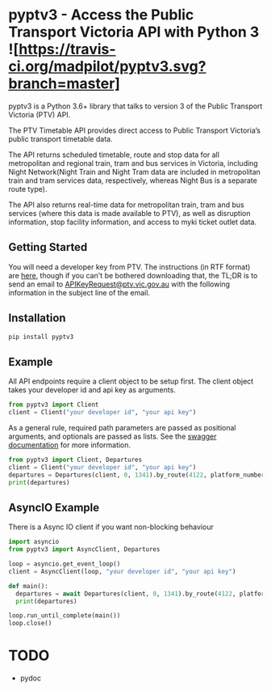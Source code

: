 # pyptv3 - Access the Public Transport Victoria API with Python 3 ![https://travis-ci.org/madpilot/pyptv3.svg?branch=master]

pyptv3 is a Python 3.6+ library that talks to version 3 of the Public Transport Victoria (PTV) API.

The PTV Timetable API provides direct access to Public Transport Victoria’s public transport timetable data.

The API returns scheduled timetable, route and stop data for all metropolitan and regional train, tram and bus services in Victoria, including Night Network(Night Train and Night Tram data are included in metropolitan train and tram services data, respectively, whereas Night Bus is a separate route type).

The API also returns real-time data for metropolitan train, tram and bus services (where this data is made available to PTV), as well as disruption information, stop facility information, and access to myki ticket outlet data.

## Getting Started

You will need a developer key from PTV. The instructions (in RTF format) are [here](https://static.ptv.vic.gov.au/PTV/PTV%20docs/API/1475462320/PTV-Timetable-API-key-and-signature-document.RTF), though if you can't be bothered downloading that, the TL;DR is to send an email to [APIKeyRequest@ptv.vic.gov.au](mailto:APIKeyRequest@ptv.vic.gov.au) with the following information in the subject line of the email.

## Installation

```bash
pip install pyptv3
```

## Example

All API endpoints require a client object to be setup first. The client object takes your developer id and api key as arguments.
```python
from pyptv3 import Client
client = Client("your developer id", "your api key")
```

As a general rule, required path parameters are passed as positional arguments, and optionals are passed as lists. See the [swagger documentation](http://timetableapi.ptv.vic.gov.au/swagger/ui/index) for more information.

```python
from pyptv3 import Client, Departures
client = Client("your developer id", "your api key")
departures = Departures(client, 0, 1341).by_route(4122, platform_numbers=[0, 1], direction_id=1, look_backwards=False, gtfs=123, date_utc="2018-06-28T07:00:00Z", max_results=10, include_cancelled=True, expand=["stop", "route"])
print(departures)
```

## AsyncIO Example

There is a Async IO client if you want non-blocking behaviour

```python
import asyncio
from pyptv3 import AsyncClient, Departures

loop = asyncio.get_event_loop()
client = AsyncClient(loop, "your developer id", "your api key")

def main():
  departures = await Departures(client, 0, 1341).by_route(4122, platform_numbers=[0, 1], direction_id=1, look_backwards=False, gtfs=123, date_utc="2018-06-28T07:00:00Z", max_results=10, include_cancelled=True, expand=["stop", "route"])
  print(departures)

loop.run_until_complete(main())
loop.close()
```

# TODO

* pydoc
